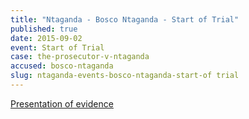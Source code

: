 ```yaml
---
title: "Ntaganda - Bosco Ntaganda - Start of Trial"
published: true
date: 2015-09-02
event: Start of Trial
case: the-prosecutor-v-ntaganda
accused: bosco-ntaganda
slug: ntaganda-events-bosco-ntaganda-start-of trial
---
```


[Presentation of evidence](https://www.icc-cpi.int/en_menus/icc/situations%20and%20cases/situations/situation%20icc%200104/related%20cases/icc%200104%200206/Pages/ntaganda-trial-info.aspx)

